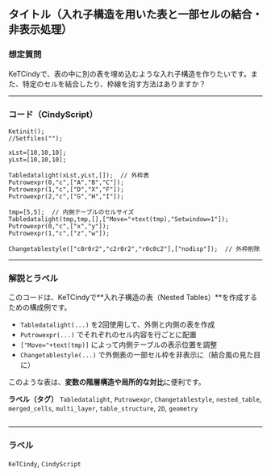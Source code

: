 ## タイトル（入れ子構造を用いた表と一部セルの結合・非表示処理）

### 想定質問

KeTCindyで、表の中に別の表を埋め込むような入れ子構造を作りたいです。また、特定のセルを結合したり、枠線を消す方法はありますか？

---

### コード（CindyScript）

```cindy
Ketinit();
//Setfiles("");

xLst=[10,10,10];
yLst=[10,10,10];

Tabledatalight(xLst,yLst,[]);  // 外枠表
Putrowexpr(0,"c",["A","B","C"]);
Putrowexpr(1,"c",["D","X","F"]);
Putrowexpr(2,"c",["G","H","I"]);

tmp=[5,5];  // 内側テーブルのセルサイズ
Tabledatalight(tmp,tmp,[],["Move="+text(tmp),"Setwindow=1"]);
Putrowexpr(0,"c",["x","y"]);
Putrowexpr(1,"c",["z","w"]);

Changetablestyle(["c0r0r2","c2r0r2","r0c0c2"],["nodisp"]);  // 外枠削除
````

---

### 解説とラベル

このコードは、KeTCindyで\*\*入れ子構造の表（Nested Tables）\*\*を作成するための構成例です。

* `Tabledatalight(...)` を2回使用して、外側と内側の表を作成
* `Putrowexpr(...)` でそれぞれのセル内容を行ごとに配置
* `["Move="+text(tmp)]` によって内側テーブルの表示位置を調整
* `Changetablestyle(...)` で外側表の一部セル枠を非表示に（結合風の見た目に）

このような表は、**変数の階層構造や局所的な対比**に便利です。

**ラベル（タグ）**
`Tabledatalight`, `Putrowexpr`, `Changetablestyle`, `nested_table`, `merged_cells`, `multi_layer`, `table_structure`, `2D`, `geometry`

```
```


---

### ラベル

`KeTCindy`, `CindyScript`
